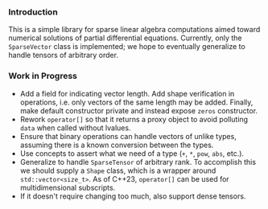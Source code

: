 ### Introduction
This is a simple library for sparse linear algebra computations aimed toward numerical solutions of partial differential equations. Currently, only the `SparseVector` class is implemented; we hope to eventually generalize to handle tensors of arbitrary order.

### Work in Progress
* Add a field for indicating vector length. Add shape verification in operations, i.e. only vectors of the same length may be added. Finally, make default constructor private and instead expose `zeros` constructor.
* Rework `operator[]` so that it returns a proxy object to avoid polluting `data` when called without lvalues.
* Ensure that binary operations can handle vectors of unlike types, assuming there is a known conversion between the types.
* Use concepts to assert what we need of a type (`+`, `*`, `pow`, `abs`, etc.).
* Generalize to handle `SparseTensor` of arbitrary rank. To accomplish this we should supply a `Shape` class, which is a wrapper around `std::vector<size_t>`. As of C++23, `operator[]` can be used for multidimensional subscripts.
* If it doesn't require changing too much, also support dense tensors.

